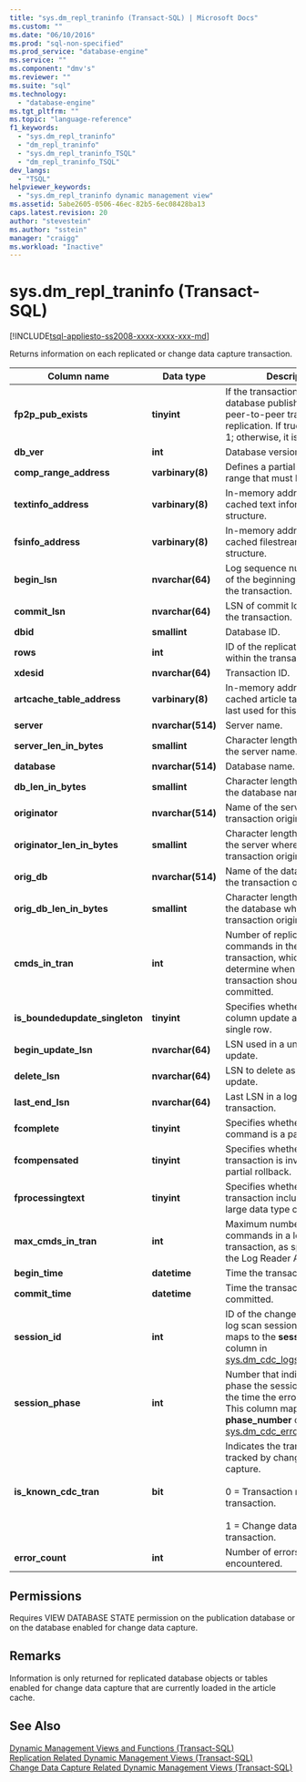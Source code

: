 ```yaml
---
title: "sys.dm_repl_traninfo (Transact-SQL) | Microsoft Docs"
ms.custom: ""
ms.date: "06/10/2016"
ms.prod: "sql-non-specified"
ms.prod_service: "database-engine"
ms.service: ""
ms.component: "dmv's"
ms.reviewer: ""
ms.suite: "sql"
ms.technology: 
  - "database-engine"
ms.tgt_pltfrm: ""
ms.topic: "language-reference"
f1_keywords: 
  - "sys.dm_repl_traninfo"
  - "dm_repl_traninfo"
  - "sys.dm_repl_traninfo_TSQL"
  - "dm_repl_traninfo_TSQL"
dev_langs: 
  - "TSQL"
helpviewer_keywords: 
  - "sys.dm_repl_traninfo dynamic management view"
ms.assetid: 5abe2605-0506-46ec-82b5-6ec08428ba13
caps.latest.revision: 20
author: "stevestein"
ms.author: "sstein"
manager: "craigg"
ms.workload: "Inactive"
---
```

# sys.dm_repl_traninfo (Transact-SQL)
[!INCLUDE[tsql-appliesto-ss2008-xxxx-xxxx-xxx-md](../../includes/tsql-appliesto-ss2008-xxxx-xxxx-xxx-md.md)]

  Returns information on each replicated or change data capture transaction.  

|Column name|Data type|Description|  
|-----------------|---------------|-----------------|  
|**fp2p_pub_exists**|**tinyint**|If the transaction is in a database published using peer-to-peer transactional replication. If true, the value is 1; otherwise, it is 0.|  
|**db_ver**|**int**|Database version.|  
|**comp_range_address**|**varbinary(8)**|Defines a partial rollback range that must be skipped.|  
|**textinfo_address**|**varbinary(8)**|In-memory address of the cached text information structure.|  
|**fsinfo_address**|**varbinary(8)**|In-memory address of the cached filestream information structure.|  
|**begin_lsn**|**nvarchar(64)**|Log sequence number (LSN) of the beginning log record for the transaction.|  
|**commit_lsn**|**nvarchar(64)**|LSN of commit log record for the transaction.|  
|**dbid**|**smallint**|Database ID.|  
|**rows**|**int**|ID of the replicated command within the transaction.|  
|**xdesid**|**nvarchar(64)**|Transaction ID.|  
|**artcache_table_address**|**varbinary(8)**|In-memory address of the cached article table structure last used for this transaction.|  
|**server**|**nvarchar(514)**|Server name.|  
|**server_len_in_bytes**|**smallint**|Character length, in bytes, of the server name.|  
|**database**|**nvarchar(514)**|Database name.|  
|**db_len_in_bytes**|**smallint**|Character length, in bytes, of the database name.|  
|**originator**|**nvarchar(514)**|Name of the server where the transaction originated.|  
|**originator_len_in_bytes**|**smallint**|Character length, in bytes, of the server where the transaction originated.|  
|**orig_db**|**nvarchar(514)**|Name of the database where the transaction originated.|  
|**orig_db_len_in_bytes**|**smallint**|Character length, in bytes, of the database where the transaction originated.|  
|**cmds_in_tran**|**int**|Number of replicated commands in the current transaction, which is used to determine when a logical transaction should be committed.|  
|**is_boundedupdate_singleton**|**tinyint**|Specifies whether a unique column update affects only a single row.|  
|**begin_update_lsn**|**nvarchar(64)**|LSN used in a unique column update.|  
|**delete_lsn**|**nvarchar(64)**|LSN to delete as part of an update.|  
|**last_end_lsn**|**nvarchar(64)**|Last LSN in a logical transaction.|  
|**fcomplete**|**tinyint**|Specifies whether the command is a partial update.|  
|**fcompensated**|**tinyint**|Specifies whether the transaction is involved in a partial rollback.|  
|**fprocessingtext**|**tinyint**|Specifies whether the transaction includes a binary large data type column.|  
|**max_cmds_in_tran**|**int**|Maximum number of commands in a logical transaction, as specified by the Log Reader Agent.|  
|**begin_time**|**datetime**|Time the transaction began.|  
|**commit_time**|**datetime**|Time the transaction was committed.|  
|**session_id**|**int**|ID of the change data capture log scan session. This column maps to the **session_id** column in [sys.dm_cdc_logscan_sessions](../../relational-databases/system-dynamic-management-views/change-data-capture-sys-dm-cdc-log-scan-sessions.md).|  
|**session_phase**|**int**|Number that indicates the phase the session was in at the time the error occurred. This column maps to the **phase_number** column in [sys.dm_cdc_errors](../../relational-databases/system-dynamic-management-views/change-data-capture-sys-dm-cdc-errors.md).|  
|**is_known_cdc_tran**|**bit**|Indicates the transaction is tracked by change data capture.<br /><br /> 0 = Transaction replication transaction.<br /><br /> 1 = Change data capture transaction.|  
|**error_count**|**int**|Number of errors encountered.|  
  
## Permissions  
 Requires VIEW DATABASE STATE permission on the publication database or on the database enabled for change data capture.  
  
## Remarks  
 Information is only returned for replicated database objects or tables enabled for change data capture that are currently loaded in the article cache.  
  
## See Also  
 [Dynamic Management Views and Functions &#40;Transact-SQL&#41;](~/relational-databases/system-dynamic-management-views/system-dynamic-management-views.md)   
 [Replication Related Dynamic Management Views &#40;Transact-SQL&#41;](../../relational-databases/system-dynamic-management-views/replication-related-dynamic-management-views-transact-sql.md)   
 [Change Data Capture Related Dynamic Management Views &#40;Transact-SQL&#41;](http://msdn.microsoft.com/library/2a771d7d-693a-4f56-9227-02cd00e0e200)  
  
  

